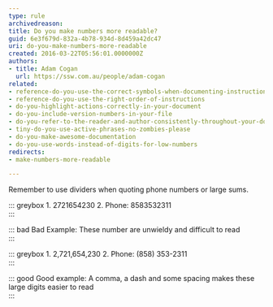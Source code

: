```yaml
---
type: rule
archivedreason: 
title: Do you make numbers more readable?
guid: 6e3f679d-832a-4b78-934d-8d459a42dc47
uri: do-you-make-numbers-more-readable
created: 2016-03-22T05:56:01.0000000Z
authors:
- title: Adam Cogan
  url: https://ssw.com.au/people/adam-cogan
related:
- reference-do-you-use-the-correct-symbols-when-documenting-instructions
- reference-do-you-use-the-right-order-of-instructions
- do-you-highlight-actions-correctly-in-your-document
- do-you-include-version-numbers-in-your-file
- do-you-refer-to-the-reader-and-author-consistently-throughout-your-document
- tiny-do-you-use-active-phrases-no-zombies-please
- do-you-make-awesome-documentation
- do-you-use-words-instead-of-digits-for-low-numbers
redirects:
- make-numbers-more-readable

---
```


Remember to use dividers when quoting phone numbers or large sums.

<!--endintro-->





::: greybox
1. 2721654230
2. Phone: 8583532311  
:::





::: bad
Bad Example: These number are unwieldy and difficult to read  
:::




::: greybox
1. 2,721,654,230
2. Phone: (858) 353-2311  
:::


::: good
Good example: A comma, a dash and some spacing makes these large digits easier to read  
:::
